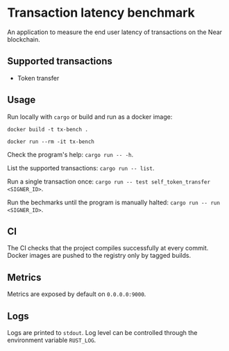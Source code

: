 # Transaction latency benchmark

An application to measure the end user latency of transactions on the Near blockchain.

## Supported transactions
- Token transfer

## Usage
Run locally with `cargo` or build and run as a docker image:
```
docker build -t tx-bench .

docker run --rm -it tx-bench
```

Check the program's help: `cargo run -- -h`.

List the supported transactions: `cargo run -- list`.

Run a single transaction once: `cargo run -- test self_token_transfer <SIGNER_ID>`.

Run the bechmarks until the program is manually halted: `cargo run -- run <SIGNER_ID>`.

## CI
The CI checks that the project compiles successfully at every commit. Docker images are pushed to the registry only by tagged builds.

## Metrics
Metrics are exposed by default on `0.0.0.0:9000`.

## Logs
Logs are printed to `stdout`. Log level can be controlled through the environment variable `RUST_LOG`.